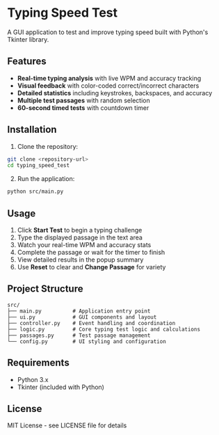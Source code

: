 # Typing Speed Test

A GUI application to test and improve typing speed built with Python's Tkinter library.

## Features

- **Real-time typing analysis** with live WPM and accuracy tracking
- **Visual feedback** with color-coded correct/incorrect characters
- **Detailed statistics** including keystrokes, backspaces, and accuracy
- **Multiple test passages** with random selection
- **60-second timed tests** with countdown timer

## Installation

1. Clone the repository:
```bash
git clone <repository-url>
cd typing_speed_test
```

2. Run the application:
```bash
python src/main.py
```

## Usage

1. Click **Start Test** to begin a typing challenge
2. Type the displayed passage in the text area
3. Watch your real-time WPM and accuracy stats
4. Complete the passage or wait for the timer to finish
5. View detailed results in the popup summary
6. Use **Reset** to clear and **Change Passage** for variety

## Project Structure

```
src/
├── main.py          # Application entry point
├── ui.py            # GUI components and layout
├── controller.py    # Event handling and coordination
├── logic.py         # Core typing test logic and calculations
├── passages.py      # Test passage management
└── config.py        # UI styling and configuration
```

## Requirements

- Python 3.x
- Tkinter (included with Python)

## License

MIT License - see LICENSE file for details